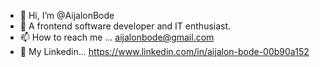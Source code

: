 - 👋 Hi, I’m @AijalonBode
- 👀 A frontend software developer and IT enthusiast.
- 📫 How to reach me ... aijalonbode@gmail.com
- 📩 My Linkedin... https://www.linkedin.com/in/aijalon-bode-00b90a152

<!---
capitolcomputers/capitolcomputers is a ✨ special ✨ repository because its `README.md` (this file) appears on your GitHub profile.
You can click the Preview link to take a look at your changes.
--->
